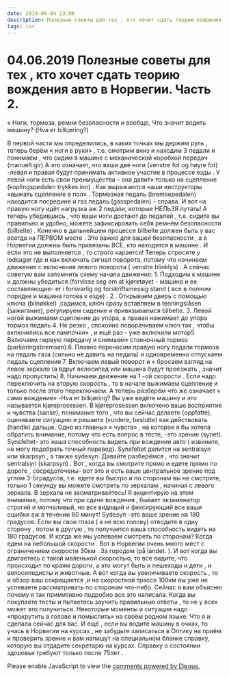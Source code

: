 ```yaml
---
date: 2019-06-04 13:00
description: Полезные советы для тех , кто хочет сдать теорию вождения авто в Норвегии. Часть 2.
tags: car
---
```

# 04.06.2019 Полезные советы для тех , кто хочет сдать теорию вождения авто в Норвегии. Часть 2.

« Ноги, тормоза, ремни безопасности и вообще, Что значит водить машину? (Hva er bilkjøring?)

В первой части мы определились, в каких точках мы держим руль , теперь берём « ноги в руки» , т.е. смотрим вниз и находим 3 педали  и понимаем , что сидим в машине с механической коробкой передач (manuelt gir) А это означает, что ваши две ноги  (venstre fot og høyre fot)  -левая и правая будут принимать активное участие в процессе езды  . У левой  ноги есть свои преимущества  -  она давит» только на сцепление (koplingspedalen  trykkes inn) . Как выражаются наши инструкторы «выжать сцепление в пол» .  Тормозная педаль (bremsepedalen)  находится посредине  и газ педаль (gasspedalen) - справа. И вот на правую ногу идёт нагрузка аж 2 педали, которые  НЕЛЬЗЯ путать! А теперь убедившись , что ваши ноги достают до педалей , т.е. сидите вы правильно и удобно,  можете зафиксировать себя ремнём безопасности (bilbelte) .  Конечно в дальнейшем процессе  bilbelte  должен быть у вас всегда  на ПЕРВОМ месте . Это важно для вашей безопасности , а в Норвегии должны быть привязаны ВСЕ, кто находится в машине .  И если это не выполняется , то строго карается!  Теперь спросите у ledsager  где и как включать сигнал поворота, потому что начинаем движение с включения левого поворота  ( venstre blinklys) . А сейчас советую вам запомнить схему начала движения:  1. Подходим к машине и должны убедиться  (forvisse seg om at kjøretøyet - машина и ее составляющие- er i forsvarlig og forskriftsmessig stand (  все в полном порядке и машина готова к езде) . 2 . Открываем дверь с помощью ключа (bilnøkkel) ,садимся, ключ сразу вставляем   в tenningslåsen (зажигание), регулируем сидение и привязываемся  bilbelte. 3. Левой ногой выжимаем сцепление до упора, а правая  нажимает до упора тормоз педаль 4. Не резко , спокойно поворачиваем ключ  так , чтобы  включились все лампочки» , и ещё раз - уже включили мотор5 Включаем первую передачу и снимаем» стояночный тормоз (parkeringsbremsen).6. Плавно переносим правую ногу педали тормоза на педаль газа (сильно не давить на педаль) и одновременно отпускаем педаль сцепления  7. Включаем левый поворот и « бросаем взгляд на левое зеркало  (а вдруг велосипед или машина будут проезжать , значит надо пропустить) 8. Начинаем движение на 1 -ой скорости . Если надо переключить на вторую скорость , то в начале выжимаем сцепление и только после этого переключаем.                 А теперь разберём что же означает « само вождение» -Hva er bilkjøring?    Вы уже ведёте машину и это называется  kjøreprosessen.  В kjøreprosessen  включено ваше восприятие и чувства (sanse), понимание того , что вы сейчас делаете (oppfatte), оцениваете ситуацию и решаете (vurdere, beslutte) как действовать (handle) дальше.   Одно из главных « чувств» , на которое я бы хотела обратить внимание, потому что есть вопрос в тесте, -это зрение (synet). Synsfeltet- это наша способность видеть при вождении авто ( извините, не могу подобрать точный перевод). Synsfeltet делится на sentralsyn  или skarpsyn , а также sydesyn. Давайте разберёмся , что значит sentralsyn (skarpsyn) . Вот , когда вы смотрите прямо и едете прямо по дороге , сосредоточены- вот это и есть ваше центральное зрение под углом 3-5градусов, т.е. едете вы быстро и по сторонам вы не смотрите, только  1 секунду вы можете смотреть  по зеркалам , начиная с левого зеркала.  В зеркала не засматривайтесь!  Я акцентирую на этом внимание, потому что при сдаче вождения , бывает экзаменатор строгий и молчаливый, но все видящий и фиксирующий все ваши ошибки аж в течении 60 минут!      Sydesyn -это ваше зрение на 180 градусов. Если вы свои глаза ( а не всю голову) отводите в одну сторону , потом в другую , то получается ваша способность видеть на 180 градусов. И когда же мы успеваем смотреть по сторонам? Когда едем на небольшой скорости . Вот в Норвегии очень много мест с ограничением скорости  30км .   За городом  (på  landet. ). И вот когда вы двигаетесь с такой маленькой скоростью, то все видите, что происходит по краям дороги, а это могут быть и пешеходы и дети , и велосипедисты и животные. А вот когда вы увеличиваете скорость , то и обзор ваш сокращается ,и на скоростной трассе 100км вы уже не успеваете рассматривать по сторонам что-либо.  Сейчас я вам объясню почему я так примитивно подробно все это написала. Когда вы покупаете тесты и пытаетесь заучить правильные ответы , то не у всех может это получиться.  Некоторые моменты и ситуации надо «прокрутить в голове и помыслить» на своём родном языке. Что я и сделала сейчас для вас.  И ещё , если вы водите машину в очках, то учась в Норвегии на курсах , не забудьте записаться в Оптику на приём  и проверить зрение и вам напишут на специальном бланке справку, которую вы отдадите секретарю на курсах. Справку  о состоянии здоровья требуют только после 75лет . 


<div id="disqus_thread"></div>
<script>
    /**
    *  RECOMMENDED CONFIGURATION VARIABLES: EDIT AND UNCOMMENT THE SECTION BELOW TO INSERT DYNAMIC VALUES FROM YOUR PLATFORM OR CMS.
    *  LEARN WHY DEFINING THESE VARIABLES IS IMPORTANT: https://disqus.com/admin/universalcode/#configuration-variables    */
    /*
    var disqus_config = function () {
    this.page.url = PAGE_URL;  // Replace PAGE_URL with your page's canonical URL variable
    this.page.identifier = PAGE_IDENTIFIER; // Replace PAGE_IDENTIFIER with your page's unique identifier variable
    };
    */
    (function() { // DON'T EDIT BELOW THIS LINE
    var d = document, s = d.createElement('script');
    s.src = 'https://irina-blog-1.disqus.com/embed.js';
    s.setAttribute('data-timestamp', +new Date());
    (d.head || d.body).appendChild(s);
    })();
</script>
<noscript>Please enable JavaScript to view the <a href="https://disqus.com/?ref_noscript">comments powered by Disqus.</a></noscript>

